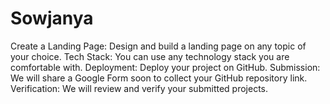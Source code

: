# Sowjanya
Create a Landing Page: Design and build a landing page on any topic of your choice. Tech Stack: You can use any technology stack you are comfortable with. Deployment: Deploy your project on GitHub. Submission: We will share a Google Form soon to collect your GitHub repository link. Verification: We will review and verify your submitted projects.
